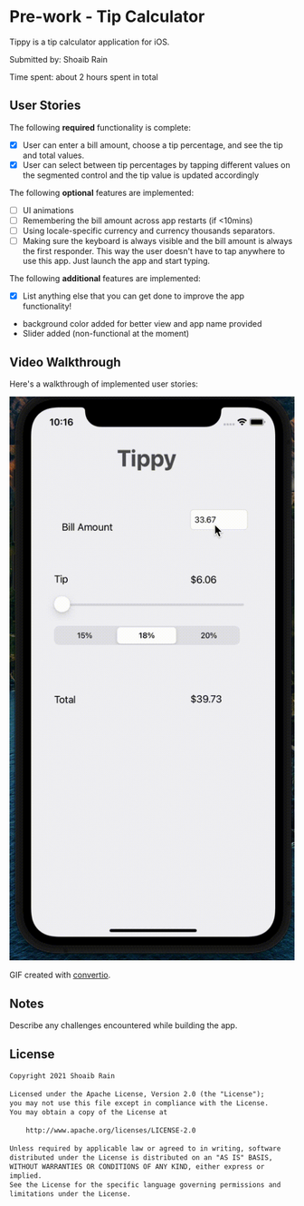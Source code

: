 # Pre-work - Tip Calculator

Tippy is a tip calculator application for iOS.

Submitted by: Shoaib Rain

Time spent: about 2 hours spent in total

## User Stories

The following **required** functionality is complete:

* [x] User can enter a bill amount, choose a tip percentage, and see the tip and total values.
* [x] User can select between tip percentages by tapping different values on the segmented control and the tip value is updated accordingly

The following **optional** features are implemented:

* [ ] UI animations
* [ ] Remembering the bill amount across app restarts (if <10mins)
* [ ] Using locale-specific currency and currency thousands separators.
* [ ] Making sure the keyboard is always visible and the bill amount is always the first responder. This way the user doesn't have to tap anywhere to use this app. Just launch the app and start typing.

The following **additional** features are implemented:

- [x] List anything else that you can get done to improve the app functionality!
- background color added for better view and app name provided
- Slider added (non-functional at the moment)

## Video Walkthrough

Here's a walkthrough of implemented user stories:

<img src='https://github.com/shoaibrain/prework/blob/main/prework.gif' title='Video Walkthrough' width='' alt='Video Walkthrough' />

GIF created with [convertio](https://convertio.co/).

## Notes

Describe any challenges encountered while building the app.

## License

    Copyright 2021 Shoaib Rain

    Licensed under the Apache License, Version 2.0 (the "License");
    you may not use this file except in compliance with the License.
    You may obtain a copy of the License at

        http://www.apache.org/licenses/LICENSE-2.0

    Unless required by applicable law or agreed to in writing, software
    distributed under the License is distributed on an "AS IS" BASIS,
    WITHOUT WARRANTIES OR CONDITIONS OF ANY KIND, either express or implied.
    See the License for the specific language governing permissions and
    limitations under the License.

